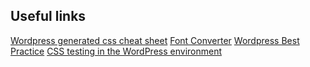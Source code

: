 ## Useful links
[Wordpress generated css cheat sheet](http://www.wpbeginner.com/wp-themes/default-wordpress-generated-css-cheat-sheet-for-beginners/)
[Font Converter](https://onlinefontconverter.com/)
[Wordpress Best Practice](https://codex.wordpress.org/%D0%A1%D1%82%D0%B0%D0%BD%D0%B4%D0%B0%D1%80%D1%82%D1%8B_%D0%BA%D0%BE%D0%B4%D0%B8%D1%80%D0%BE%D0%B2%D0%B0%D0%BD%D0%B8%D1%8F_WordPress)
[CSS testing in the WordPress environment](http://www.wpfill.me/)
